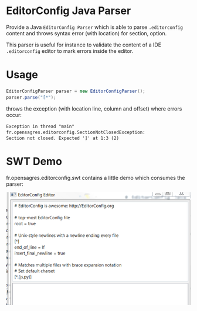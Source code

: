 # EditorConfig Java Parser

Provide a Java `EditorConfig Parser` which is able to parse `.editorconfig` content and throws syntax error (with location) for section, option.

This parser is useful for instance to validate the content of a IDE `.editorconfig` editor to mark errors inside the editor. 

# Usage

```java
EditorConfigParser parser = new EditorConfigParser();
parser.parse("[*");
```

throws the exception (with location line, column and offset) where errors occur:

```
Exception in thread "main" fr.opensagres.editorconfig.SectionNotClosedException: 
Section not closed. Expected ']' at 1:3 (2)
```

# SWT Demo

fr.opensagres.editorconfig.swt contains a little demo which consumes the parser:

![EditorConfigDemo](EditorConfigDemo.gif)
